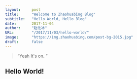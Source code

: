 ```yaml
---
layout:     post 
title:      "Welcome to Zhaohuabing Blog"
subtitle:   "Hello World, Hello Blog"
date:       2017-11-04
author:     "赵化冰"
URL:        "/2017/11/03/hello-world/"
image:      "https://img.zhaohuabing.com/post-bg-2015.jpg"
draft:      false
---
```


> “Yeah It's on. ”


## Hello World!
